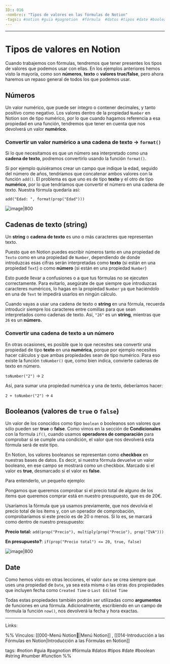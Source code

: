 ```yaml
---
ID:: 016
-nombre:: "Tipos de valores en las fórmulas de Notion"
-tags:: #notion #guia #pagnotion  #fórmula  #datos #tipos #date #boolean #string #number #function
---
```

___
# Tipos de valores en  Notion
Cuando trabajemos con fórmulas, tendremos que tener presentes los tipos de valores que podemos usar con ellas. En los ejemplos anteriores hemos visto la mayoría, como son **números**, **texto** o **valores true/false**, pero ahora haremos un repaso general de todos los que podemos usar.

## Números

Un valor numérico, que puede ser íntegro o contener decimales, y tanto positivo como negativo. Los valores dentro de la propiedad `Number` en Notion son de tipo numérico, por lo que cuando hagamos referencia a esa propiedad en una función, tendremos que tener en cuenta que nos devolverá un valor **numérico**.

### Convertir un valor numérico a una cadena de texto → `format()`

Si lo que necesitamos es que un número sea interpretado como una **cadena de texto**, podremos convertirlo usando la función `format()`.

Si por ejemplo quisiéramos crear un campo que indique la edad, seguido del número de años, tendríamos que concatenar ambos valores con la función `add()`. El problema es que uno es de tipo **texto** y el otro de tipo **numérico**, por lo que tendríamos que convertir el número en una cadena de texto. Nuestra fórmula quedaría así:

`add("Edad: ", format(prop("Edad")))`

![image|800](https://images.spr.so/cdn-cgi/imagedelivery/j42No7y-dcokJuNgXeA0ig/90b952bb-4a9d-4a47-9a36-0fb64e36d16a/07._edad/w=3840,quality=80)

## Cadenas de texto (string)

Un **string** o **cadena de texto** es uno o más caracteres que representan texto.

Puesto que en Notion puedes escribir números tanto en una propiedad de `Texto` como en una propiedad de `Number`, dependiendo de donde introduzcas esas cifras serán interpretadas como **texto** (si están en una propiedad `Text`) o como **número** (si están en una propiedad `Number`)

Esto puede llevar a confusiones o a que tus fórmulas no se ejecuten correctamente. Para evitarlo, asegúrate de que siempre que introduzcas caracteres numéricos, lo hagas en la propiedad `Number` ya que haciéndolo en una de `Text` te impedirá usarlos en ningún cálculo.

Cuando vayas a usar una cadena de texto o **string** en una fórmula, recuerda introducir siempre los caracteres entre comillas para que sean interpretados como cadenas de texto. Así, `"26"` es un **string**, mientras que `26` es un **número.**

### Convertir una cadena de texto a un número

En otras ocasiones, es posible que lo que necesites sea convertir una propiedad de tipo **texto** en una **numérica**, porque por ejemplo necesites hacer cálculos y que ambas propiedades sean de tipo numérico. Para eso existe la función `toNumber()` que, como bien indica, convierte cadenas de texto en número.

`toNumber("2")` → `2`

Así, para sumar una propiedad numérica y una de texto, deberíamos hacer:

`2 + toNumber("2")` → `4`

## Booleanos (valores de `true` o `false`)

Un valor de los conocidos como tipo `boolean` o booleanos son valores que sólo pueden ser **true** o **false**. Como vimos en la sección de **Condicionales** con la formula `if()`, cuando usamos **operadores de comparación** para comprobar si se cumple una condición, el valor que nos devolverá esta fórmula será de este tipo.

En Notion, los valores booleanos se representan como **checkbox** en nuestras bases de datos. Es decir, si nuestra fórmula devuelve un valor booleano, en ese campo se mostrará como un checkbox. Marcado si el valor es **true**, desmarcado si el valor es **false**.

Para entenderlo, un pequeño ejemplo:

Pongamos que queremos comprobar si el precio total de alguno de los items que queremos comprar está en nuestro presupuesto, que es de 20€.

Usaríamos la fórmula que ya usamos previamente, que nos devolvía el precio total de los items y, con un operador de comprobación, comprobaríamos si este precio es de 20 o menos. Si lo es, se marcará como dentro de nuestro presupuesto:

**Precio total:** `add(prop("Precio"), multiply(prop("Precio"), prop("IVA")))`

**En presupuesto?**: `if(prop("Precio total") <= 20, true, false)`

![image|800](https://images.spr.so/cdn-cgi/imagedelivery/j42No7y-dcokJuNgXeA0ig/0708a3e4-3d37-4688-8962-887a63afd8b3/08._en_presupuesto/w=3840,quality=80)

## Date

Como hemos visto en otras lecciones, el valor `date` se crea siempre que uses una propiedad de `Date`, ya sea esta misma o las otras dos propiedades que incluyen fecha como `Created Time` o `Last Edited Time`

Todas estas propiedades también podrán ser utilizadas como **argumentos** de funciones en una fórmula. Adicionalmente, escribiendo en un campo de fórmula la función `now()`, nos devolverá la fecha y hora exactas.


___

Links:

%%
Vínculos:
[[000-Menú Notion📃|Menú Notion]] ,  [[014-Introducción a las Fórmulas en Notion|Introducción a las Fórmulas en Notion]]

tags:
#notion #guia #pagnotion  #fórmula  #datos #tipos #date #boolean #string #number #function
%%